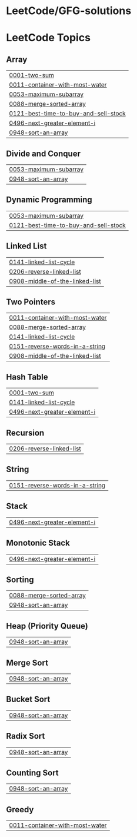 # LeetCode/GFG-solutions

<!---LeetCode Topics Start-->
# LeetCode Topics
## Array
|  |
| ------- |
| [0001-two-sum](https://github.com/chinmay171/leetcode-solutions/tree/master/0001-two-sum) |
| [0011-container-with-most-water](https://github.com/chinmay171/leetcode-solutions/tree/master/0011-container-with-most-water) |
| [0053-maximum-subarray](https://github.com/chinmay171/leetcode-solutions/tree/master/0053-maximum-subarray) |
| [0088-merge-sorted-array](https://github.com/chinmay171/leetcode-solutions/tree/master/0088-merge-sorted-array) |
| [0121-best-time-to-buy-and-sell-stock](https://github.com/chinmay171/leetcode-solutions/tree/master/0121-best-time-to-buy-and-sell-stock) |
| [0496-next-greater-element-i](https://github.com/chinmay171/leetcode-solutions/tree/master/0496-next-greater-element-i) |
| [0948-sort-an-array](https://github.com/chinmay171/leetcode-solutions/tree/master/0948-sort-an-array) |
## Divide and Conquer
|  |
| ------- |
| [0053-maximum-subarray](https://github.com/chinmay171/leetcode-solutions/tree/master/0053-maximum-subarray) |
| [0948-sort-an-array](https://github.com/chinmay171/leetcode-solutions/tree/master/0948-sort-an-array) |
## Dynamic Programming
|  |
| ------- |
| [0053-maximum-subarray](https://github.com/chinmay171/leetcode-solutions/tree/master/0053-maximum-subarray) |
| [0121-best-time-to-buy-and-sell-stock](https://github.com/chinmay171/leetcode-solutions/tree/master/0121-best-time-to-buy-and-sell-stock) |
## Linked List
|  |
| ------- |
| [0141-linked-list-cycle](https://github.com/chinmay171/leetcode-solutions/tree/master/0141-linked-list-cycle) |
| [0206-reverse-linked-list](https://github.com/chinmay171/leetcode-solutions/tree/master/0206-reverse-linked-list) |
| [0908-middle-of-the-linked-list](https://github.com/chinmay171/leetcode-solutions/tree/master/0908-middle-of-the-linked-list) |
## Two Pointers
|  |
| ------- |
| [0011-container-with-most-water](https://github.com/chinmay171/leetcode-solutions/tree/master/0011-container-with-most-water) |
| [0088-merge-sorted-array](https://github.com/chinmay171/leetcode-solutions/tree/master/0088-merge-sorted-array) |
| [0141-linked-list-cycle](https://github.com/chinmay171/leetcode-solutions/tree/master/0141-linked-list-cycle) |
| [0151-reverse-words-in-a-string](https://github.com/chinmay171/leetcode-solutions/tree/master/0151-reverse-words-in-a-string) |
| [0908-middle-of-the-linked-list](https://github.com/chinmay171/leetcode-solutions/tree/master/0908-middle-of-the-linked-list) |
## Hash Table
|  |
| ------- |
| [0001-two-sum](https://github.com/chinmay171/leetcode-solutions/tree/master/0001-two-sum) |
| [0141-linked-list-cycle](https://github.com/chinmay171/leetcode-solutions/tree/master/0141-linked-list-cycle) |
| [0496-next-greater-element-i](https://github.com/chinmay171/leetcode-solutions/tree/master/0496-next-greater-element-i) |
## Recursion
|  |
| ------- |
| [0206-reverse-linked-list](https://github.com/chinmay171/leetcode-solutions/tree/master/0206-reverse-linked-list) |
## String
|  |
| ------- |
| [0151-reverse-words-in-a-string](https://github.com/chinmay171/leetcode-solutions/tree/master/0151-reverse-words-in-a-string) |
## Stack
|  |
| ------- |
| [0496-next-greater-element-i](https://github.com/chinmay171/leetcode-solutions/tree/master/0496-next-greater-element-i) |
## Monotonic Stack
|  |
| ------- |
| [0496-next-greater-element-i](https://github.com/chinmay171/leetcode-solutions/tree/master/0496-next-greater-element-i) |
## Sorting
|  |
| ------- |
| [0088-merge-sorted-array](https://github.com/chinmay171/leetcode-solutions/tree/master/0088-merge-sorted-array) |
| [0948-sort-an-array](https://github.com/chinmay171/leetcode-solutions/tree/master/0948-sort-an-array) |
## Heap (Priority Queue)
|  |
| ------- |
| [0948-sort-an-array](https://github.com/chinmay171/leetcode-solutions/tree/master/0948-sort-an-array) |
## Merge Sort
|  |
| ------- |
| [0948-sort-an-array](https://github.com/chinmay171/leetcode-solutions/tree/master/0948-sort-an-array) |
## Bucket Sort
|  |
| ------- |
| [0948-sort-an-array](https://github.com/chinmay171/leetcode-solutions/tree/master/0948-sort-an-array) |
## Radix Sort
|  |
| ------- |
| [0948-sort-an-array](https://github.com/chinmay171/leetcode-solutions/tree/master/0948-sort-an-array) |
## Counting Sort
|  |
| ------- |
| [0948-sort-an-array](https://github.com/chinmay171/leetcode-solutions/tree/master/0948-sort-an-array) |
## Greedy
|  |
| ------- |
| [0011-container-with-most-water](https://github.com/chinmay171/leetcode-solutions/tree/master/0011-container-with-most-water) |
<!---LeetCode Topics End-->